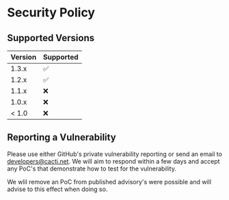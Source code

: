 # Security Policy

## Supported Versions

| Version | Supported          |
| ------- | ------------------ |
| 1.3.x   | :white_check_mark: |
| 1.2.x   | :white_check_mark: |
| 1.1.x   | :x:                |
| 1.0.x   | :x:                |
| < 1.0   | :x:                |

## Reporting a Vulnerability

Please use either GitHub's private vulnerability reporting or send an email to developers@cacti.net.  We will aim to respond within a few days and accept any PoC's that demonstrate how to test for the vulnerability.  

We wlil remove an PoC from published advisory's were possible and will advise to this effect when doing so.
